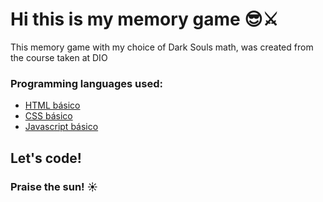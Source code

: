 # Hi this is my memory game 😎⚔️

This memory game with my choice of Dark Souls math, was created from the course taken at DIO

### Programming languages used:

* [HTML básico](https://www.w3schools.com/html/)
* [CSS básico](https://developer.mozilla.org/pt-BR/docs/Web/CSS)
* [Javascript básico](https://developer.mozilla.org/pt-BR/docs/Web/JavaScript)
 


## Let's code! 

### Praise the sun! ☀️
